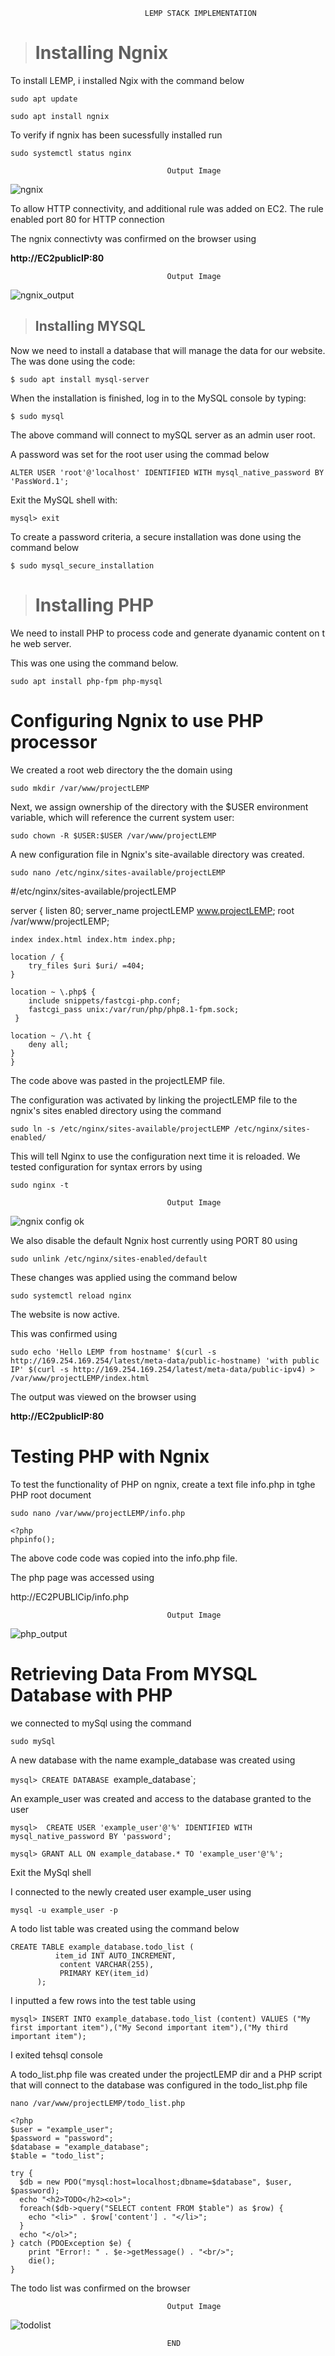                                   LEMP STACK IMPLEMENTATION

>#  Installing Ngnix 

  To install LEMP, i installed Ngix with the command below

`sudo apt update`

`sudo apt install ngnix`

To verify if ngnix has been sucessfully installed run 

`sudo systemctl status nginx`

                                       Output Image

 ![ngnix](Images/Systemctl%20Output%20ngnix.png)                                      

To allow HTTP connectivity, and additional rule was added on EC2. 
The rule enabled port 80 for HTTP connection 

The ngnix connectivty was confirmed on the browser using 

**http://EC2publicIP:80**

                                       Output Image

![ngnix_output](Images/ngnix%20browser%20output.png)


> ## Installing MYSQL

Now we need to install a database that will manage the data for our website. The was done using the code: 

`$ sudo apt install mysql-server`

When the installation is finished, log in to the MySQL console by typing:

`$ sudo mysql`

The above command will connect to mySQL server as an admin user root. 

A password was set for the root user using the commad below

`ALTER USER 'root'@'localhost' IDENTIFIED WITH mysql_native_password BY 'PassWord.1';`

Exit the MySQL shell with:

`mysql> exit`

To create a password criteria, a secure installation was done using the command below 

`$ sudo mysql_secure_installation`

>#  Installing PHP

We need to install PHP to process code and generate dyanamic content on t he web server. 

This was one using the command below. 

`sudo apt install php-fpm php-mysql`

# Configuring Ngnix to use PHP processor

We created a root web directory the the domain using 

`sudo mkdir /var/www/projectLEMP`

Next, we assign ownership of the directory with the $USER environment variable, which will reference the current system user:

`sudo chown -R $USER:$USER /var/www/projectLEMP`

A new configuration file in Ngnix's site-available directory was created. 

`sudo nano /etc/nginx/sites-available/projectLEMP`

#/etc/nginx/sites-available/projectLEMP

server {
    listen 80;
    server_name projectLEMP www.projectLEMP;
    root /var/www/projectLEMP;

    index index.html index.htm index.php;

    location / {
        try_files $uri $uri/ =404;
    }

    location ~ \.php$ {
        include snippets/fastcgi-php.conf;
        fastcgi_pass unix:/var/run/php/php8.1-fpm.sock;
     }

    location ~ /\.ht {
        deny all;
    } 
    }
The code above was pasted in the projectLEMP file.

The configuration was activated by linking the projectLEMP file to the ngnix's sites enabled directory using the command

`sudo ln -s /etc/nginx/sites-available/projectLEMP /etc/nginx/sites-enabled/`

This will tell Nginx to use the configuration next time it is reloaded. We  tested configuration for syntax errors by using

`sudo nginx -t`

                                       Output Image
![ngnix config ok](Images/ngnix%20config%20ok.png)

We also disable the default Ngnix host currently using PORT 80 using 

`sudo unlink /etc/nginx/sites-enabled/default`

These changes was applied using the command below

`sudo systemctl reload nginx`

The website is now active. 

This was confirmed using 

`sudo echo 'Hello LEMP from hostname' $(curl -s http://169.254.169.254/latest/meta-data/public-hostname) 'with public IP' $(curl -s http://169.254.169.254/latest/meta-data/public-ipv4) > /var/www/projectLEMP/index.html`

The output was viewed on the browser using 

**http://EC2publicIP:80**


 # Testing PHP with Ngnix

To test the functionality of PHP on ngnix, create a text file info.php in tghe PHP root document 

`sudo nano /var/www/projectLEMP/info.php`

```
<?php
phpinfo();
```
The above code code was copied into the info.php file.

The php page was accessed using 

http://EC2PUBLICip/info.php

                                       Output Image
![php_output](Images/Php%20output.png)


# Retrieving Data From MYSQL Database with PHP

we connected to mySql using the command 

`sudo mySql`

A new database  with the name example_database was created using

`mysql> CREATE DATABASE `example_database`;

An example_user was created and access to the database granted to the user

`mysql>  CREATE USER 'example_user'@'%' IDENTIFIED WITH mysql_native_password BY 'password';`

`mysql> GRANT ALL ON example_database.* TO 'example_user'@'%';`

Exit the MySql shell

I connected to the newly created user example_user using 

`mysql -u example_user -p`

A todo list table was created using the command below

```
CREATE TABLE example_database.todo_list (
          item_id INT AUTO_INCREMENT,
           content VARCHAR(255),
           PRIMARY KEY(item_id)
      );
````

  I inputted a few rows into the test table using 

  `mysql> INSERT INTO example_database.todo_list (content) VALUES ("My first important item"),("My Second important item"),("My third important item");`

I exited tehsql console

A todo_list.php file was created under the projectLEMP dir and a PHP script that will connect to the database was configured in the todo_list.php file

`nano /var/www/projectLEMP/todo_list.php`

```
<?php
$user = "example_user";
$password = "password";
$database = "example_database";
$table = "todo_list";

try {
  $db = new PDO("mysql:host=localhost;dbname=$database", $user, $password);
  echo "<h2>TODO</h2><ol>";
  foreach($db->query("SELECT content FROM $table") as $row) {
    echo "<li>" . $row['content'] . "</li>";
  }
  echo "</ol>";
} catch (PDOException $e) {
    print "Error!: " . $e->getMessage() . "<br/>";
    die();
}
```
The todo list was confirmed on the browser

                                       Output Image

![todolist](/Projetcs/Project%202%20LEMP%20STACK/Images/todo.php.png)

                                       END


